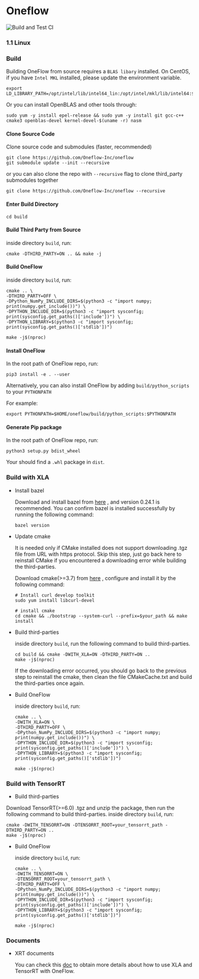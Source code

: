 # Oneflow
![Build and Test CI](https://github.com/Oneflow-Inc/oneflow/workflows/Build%20and%20Test%20CI/badge.svg?branch=develop)
### 1.1 Linux 

### Build

Building OneFlow from source requires a `BLAS libary` installed. On CentOS, if you have `Intel MKL` installed, please update the environment variable. 

```
export LD_LIBRARY_PATH=/opt/intel/lib/intel64_lin:/opt/intel/mkl/lib/intel64:$LD_LIBRARY_PATH
```

Or you can install OpenBLAS and other tools through:

```
sudo yum -y install epel-release && sudo yum -y install git gcc-c++ cmake3 openblas-devel kernel-devel-$(uname -r) nasm
```

#### Clone Source Code

Clone source code and submodules (faster, recommended)

```
git clone https://github.com/Oneflow-Inc/oneflow
git submodule update --init --recursive
```

or you can also clone the repo with `--recursive` flag to clone third_party submodules together

```
git clone https://github.com/Oneflow-Inc/oneflow --recursive
```

#### Enter Build Directory

```
cd build
```

#### Build Third Party from Source

inside directory `build`, run:
```
cmake -DTHIRD_PARTY=ON .. && make -j
```

#### Build OneFlow

inside directory `build`, run:
```
cmake .. \
-DTHIRD_PARTY=OFF \
-DPython_NumPy_INCLUDE_DIRS=$(python3 -c "import numpy; print(numpy.get_include())") \
-DPYTHON_INCLUDE_DIR=$(python3 -c "import sysconfig; print(sysconfig.get_paths()['include'])") \
-DPYTHON_LIBRARY=$(python3 -c "import sysconfig; print(sysconfig.get_paths()['stdlib'])")

make -j$(nproc)
```

#### Install OneFlow

In the root path of OneFlow repo, run:
```
pip3 install -e . --user
```

Alternatively, you can also install OneFlow by adding `build/python_scripts` to your `PYTHONPATH`

For example:
```
export PYTHONPATH=$HOME/oneflow/build/python_scripts:$PYTHONPATH
```

#### Generate Pip package

In the root path of OneFlow repo, run:
```
python3 setup.py bdist_wheel
```
Your should find a `.whl` package in `dist`.

### Build with XLA

- Install bazel

  Download and install bazel from [here](https://docs.bazel.build/versions/1.0.0/bazel-overview.html) , and version 0.24.1 is recommended. You can confirm bazel is installed successfully by running the following command:

  ```shell
  bazel version
  ```

- Update cmake

  It is needed only if CMake installed does not support downloading .tgz file from URL with https protocol. Skip this step, just go back here to reinstall CMake if you encountered a downloading error while building the third-parties.

  Download cmake(>=3.7) from [here](https://cmake.org/download/) , configure and install it by the following command:

  ```shell
  # Install curl develop toolkit
  sudo yum install libcurl-devel
 
  # install cmake
  cd cmake && ./bootstrap --system-curl --prefix=$your_path && make install
  ```

- Build third-parties

  inside directory `build`, run the following command to build third-parties.

  ```shell
  cd build && cmake -DWITH_XLA=ON -DTHIRD_PARTY=ON ..
  make -j$(nproc)
  ```

  If the downloading error occurred, you should go back to the previous step to reinstall the cmake, then clean the file CMakeCache.txt and build the third-parties once again.

- Build OneFlow

  inside directory `build`, run:
  ```shell
  cmake .. \
  -DWITH_XLA=ON \
  -DTHIRD_PARTY=OFF \
  -DPython_NumPy_INCLUDE_DIRS=$(python3 -c "import numpy; print(numpy.get_include())") \
  -DPYTHON_INCLUDE_DIR=$(python3 -c "import sysconfig; print(sysconfig.get_paths()['include'])") \
  -DPYTHON_LIBRARY=$(python3 -c "import sysconfig; print(sysconfig.get_paths()['stdlib'])")
  
  make -j$(nproc)
  ```

### Build with TensorRT

- Build third-parties

Download TensorRT(>=6.0) .tgz and unzip the package, then run the following command to build third-parties.
  inside directory `build`, run:
  ```shell
  cmake -DWITH_TENSORRT=ON -DTENSORRT_ROOT=your_tensorrt_path -DTHIRD_PARTY=ON ..
  make -j$(nproc)
  ```
- Build OneFlow

  inside directory `build`, run:
  ```shell
  cmake .. \
  -DWITH_TENSORRT=ON \
  -DTENSORRT_ROOT=your_tensorrt_path \
  -DTHIRD_PARTY=OFF \
  -DPython_NumPy_INCLUDE_DIRS=$(python3 -c "import numpy; print(numpy.get_include())") \
  -DPYTHON_INCLUDE_DIR=$(python3 -c "import sysconfig; print(sysconfig.get_paths()['include'])") \
  -DPYTHON_LIBRARY=$(python3 -c "import sysconfig; print(sysconfig.get_paths()['stdlib'])")

  make -j$(nproc)
  ```

### Documents

 - XRT documents

   You can check this [doc](./oneflow/xrt/README.md) to obtain more details about how to use XLA and TensorRT with OneFlow.
